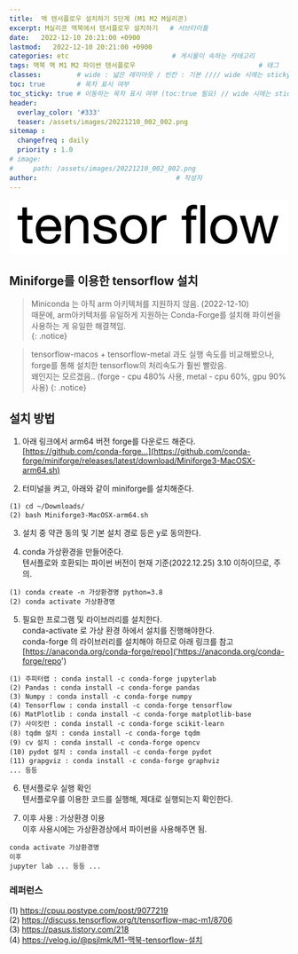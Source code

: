 ```yaml
---
title:  맥 텐서플로우 설치하기 5단계 (M1 M2 M실리콘)                           # 게시물의 제목
excerpt: M실리콘 맥북에서 텐서플로우 설치하기   # 서브타이틀
date:   2022-12-10 20:21:00 +0900
lastmod:   2022-12-10 20:21:00 +0900
categories: etc                          # 게시물이 속하는 카테고리
tags: 맥북 맥 M1 M2 파이썬 텐서플로우                               # 태그
classes:         # wide : 넓은 레이아웃 / 빈칸 : 기본 //// wide 시에는 sticky toc 불가
toc: true        # 목차 표시 여부
toc_sticky: true # 이동하는 목차 표시 여부 (toc:true 필요) // wide 시에는 sticky toc 불가
header: 
  overlay_color: '#333'
  teaser: /assets/images/20221210_002_002.png
sitemap :
  changefreq : daily
  priority : 1.0
# image:
#     path: /assets/images/20221210_002_002.png
author:                                   # 작성자
---
```

<!--postNo: 20221210_002-->

![](/assets/images/20221210_002_002.png)

## Miniforge를 이용한 tensorflow 설치

>Miniconda 는 아직 arm 아키텍처를 지원하지 않음. (2022-12-10)  
때문에, arm아키텍처를 유일하게 지원하는 Conda-Forge를 설치해 파이썬을 사용하는 게 유일한 해결책임.  
{: .notice}

>tensorflow-macos + tensorflow-metal 과도 실행 속도를 비교해봤으나,  
forge를 통해 설치한 tensorflow의 처리속도가 훨씬 빨랐음.  
왜인지는 모르겠음.. 
(forge - cpu 480% 사용, metal - cpu 60%, gpu 90% 사용)
{: .notice}

## 설치 방법

1. 아래 링크에서 arm64 버전 forge를 다운로드 해준다.  
[https://github.com/conda-forge...](https://github.com/conda-forge/miniforge/releases/latest/download/Miniforge3-MacOSX-arm64.sh)

2. 터미널을 켜고, 아래와 같이 miniforge를 설치해준다.  
```terminal
(1) cd ~/Downloads/
(2) bash Miniforge3-MacOSX-arm64.sh
```

3. 설치 중 약관 동의 및 기본 설치 경로 등은 y로 동의한다.

4. conda 가상환경을 만들어준다.  
텐서플로와 호환되는 파이썬 버전이 현재 기준(2022.12.25) 3.10 이하이므로, 주의.  
```terminal
(1) conda create -n 가상환경명 python=3.8
(2) conda activate 가상환경명
```

5. 필요한 프로그램 및 라이브러리를 설치한다.  
conda-activate 로 가상 환경 하에서 설치를 진행해야한다.  
conda-forge 의 라이브러리를 설치해야 하므로 아래 링크를 참고  
[https://anaconda.org/conda-forge/repo]('https://anaconda.org/conda-forge/repo')
```terminal
(1) 주피터랩 : conda install -c conda-forge jupyterlab
(2) Pandas : conda install -c conda-forge pandas
(3) Numpy : conda install -c conda-forge numpy
(4) Tensorflow : conda install -c conda-forge tensorflow
(6) MatPlotlib : conda install -c conda-forge matplotlib-base
(7) 사이킷런 : conda install -c conda-forge scikit-learn
(8) tqdm 설치 : conda install -c conda-forge tqdm
(9) cv 설치 : conda install -c conda-forge opencv
(10) pydot 설치 : conda install -c conda-forge pydot
(11) grapgviz : conda install -c conda-forge graphviz
... 등등
```

6. 텐서플로우 실행 확인  
텐서플로우를 이용한 코드를 실행해, 제대로 실행되는지 확인한다.

7. 이후 사용 : 가상환경 이용  
이후 사용시에는 가상환경상에서 파이썬을 사용해주면 됨.  
```terminal
conda activate 가상환경명
이후
jupyter lab ... 등등 ...
```


### 레퍼런스
(1) https://cpuu.postype.com/post/9077219  
(2) https://discuss.tensorflow.org/t/tensorflow-mac-m1/8706  
(3) https://pasus.tistory.com/218  
(4) https://velog.io/@psjlmk/M1-맥북-tensorflow-설치  
